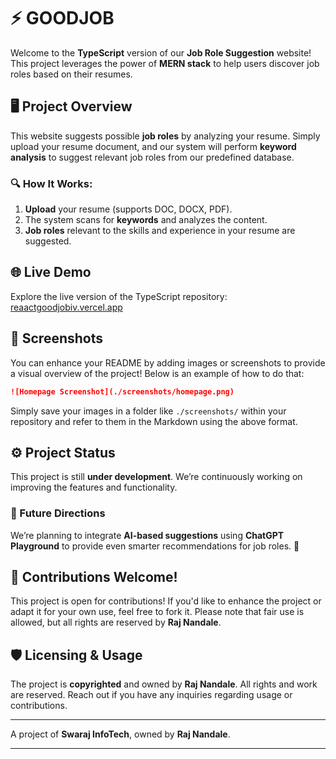 # ⚡ GOODJOB

Welcome to the **TypeScript** version of our **Job Role Suggestion** website! This project leverages the power of **MERN stack** to help users discover job roles based on their resumes.

## 🖥️ Project Overview

This website suggests possible **job roles** by analyzing your resume. Simply upload your resume document, and our system will perform **keyword analysis** to suggest relevant job roles from our predefined database.

### 🔍 How It Works:
1. **Upload** your resume (supports DOC, DOCX, PDF).
2. The system scans for **keywords** and analyzes the content.
3. **Job roles** relevant to the skills and experience in your resume are suggested.


## 🌐 Live Demo

Explore the live version of the TypeScript repository: [reaactgoodjobiv.vercel.app](https://reaactgoodjobiv.vercel.app)

## 📸 Screenshots

You can enhance your README by adding images or screenshots to provide a visual overview of the project! Below is an example of how to do that:

```markdown
![Homepage Screenshot](./screenshots/homepage.png)
```

Simply save your images in a folder like `./screenshots/` within your repository and refer to them in the Markdown using the above format.

## ⚙️ Project Status

This project is still **under development**. We’re continuously working on improving the features and functionality.

### 🌟 Future Directions
We’re planning to integrate **AI-based suggestions** using **ChatGPT Playground** to provide even smarter recommendations for job roles. 🤖

## 🙌 Contributions Welcome!

This project is open for contributions! If you'd like to enhance the project or adapt it for your own use, feel free to fork it. Please note that fair use is allowed, but all rights are reserved by **Raj Nandale**.

## 🛡️ Licensing & Usage

The project is **copyrighted** and owned by **Raj Nandale**. All rights and work are reserved. Reach out if you have any inquiries regarding usage or contributions.

---

A project of **Swaraj InfoTech**, owned by **Raj Nandale**.

---
